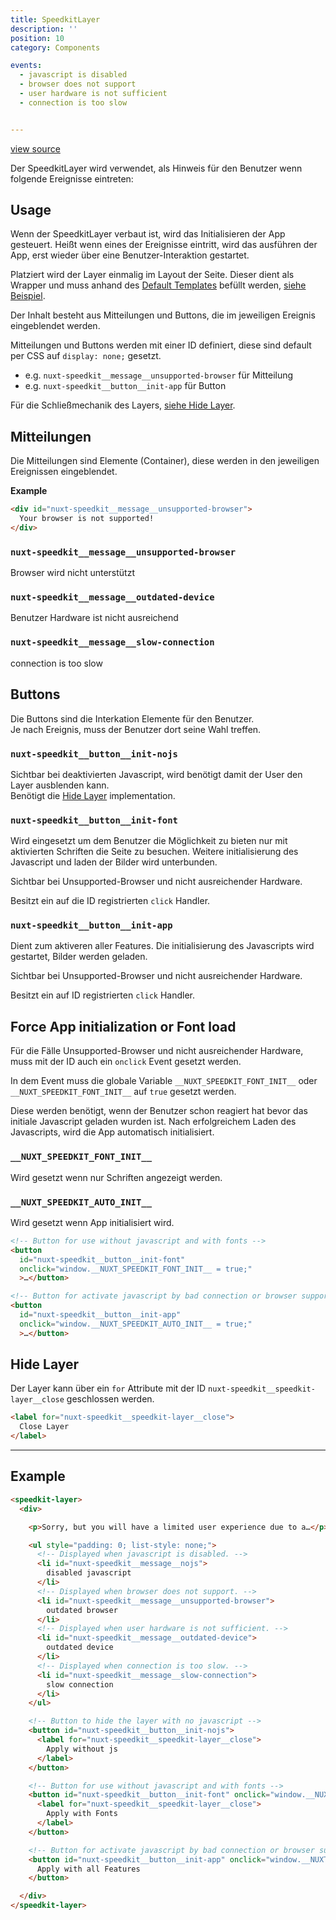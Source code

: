 ```yaml
---
title: SpeedkitLayer
description: ''
position: 10
category: Components

events:
  - javascript is disabled
  - browser does not support
  - user hardware is not sufficient
  - connection is too slow


---
```


[view source](https://github.com/GrabarzUndPartner/nuxt-speedkit/blob/main/lib/components/SpeedkitLayer.vue)

Der SpeedkitLayer wird verwendet, als Hinweis für den Benutzer wenn folgende Ereignisse eintreten:

<list :items="events" type="info"></list>

## Usage

Wenn der SpeedkitLayer verbaut ist, wird das Initialisieren der App gesteuert. Heißt wenn eines der Ereignisse eintritt, wird das ausführen der App, erst wieder über eine Benutzer-Interaktion gestartet.

Platziert wird der Layer einmalig im Layout der Seite. Dieser dient als Wrapper und muss anhand des [Default Templates](#) befüllt werden, [siehe Beispiel](https://github.com/GrabarzUndPartner/nuxt-speedkit/blob/main/example/components/InfoLayer.vue).

Der Inhalt besteht aus Mitteilungen und Buttons, die im jeweiligen Ereignis eingeblendet werden.

Mitteilungen und Buttons werden mit einer ID definiert, diese sind default per CSS auf `display: none;` gesetzt.

- e.g. `nuxt-speedkit__message__unsupported-browser` für Mitteilung
- e.g. `nuxt-speedkit__button__init-app` für Button

<alert>Für die Schließmechanik des Layers, [siehe Hide Layer](/components/speedkit-layer#hide-layer).</alert>


## Mitteilungen

Die Mitteilungen sind Elemente (Container), diese werden in den jeweiligen Ereignissen eingeblendet.

**Example**
```html 
<div id="nuxt-speedkit__message__unsupported-browser">
  Your browser is not supported!
</div>
```


### `nuxt-speedkit__message__unsupported-browser`

Browser wird nicht unterstützt         
### `nuxt-speedkit__message__outdated-device`

Benutzer Hardware ist nicht ausreichend
### `nuxt-speedkit__message__slow-connection`

connection is too slow                 

## Buttons

Die Buttons sind die Interkation Elemente für den Benutzer.  
Je nach Ereignis, muss der Benutzer dort seine Wahl treffen.
### `nuxt-speedkit__button__init-nojs`

Sichtbar bei deaktivierten Javascript, wird benötigt damit der User den Layer ausblenden kann.  
Benötigt die [Hide Layer](/components/speedkit-layer#hide-layer) implementation.

### `nuxt-speedkit__button__init-font`

Wird eingesetzt um dem Benutzer die Möglichkeit zu bieten nur mit aktivierten Schriften die Seite zu besuchen. Weitere initialisierung des Javascript und laden der Bilder wird unterbunden.

Sichtbar bei Unsupported-Browser und nicht ausreichender Hardware.

Besitzt ein auf die ID registrierten `click` Handler.
### `nuxt-speedkit__button__init-app`

Dient zum aktiveren aller Features. Die initialisierung des Javascripts wird gestartet, Bilder werden geladen.

Sichtbar bei Unsupported-Browser und nicht ausreichender Hardware.

Besitzt ein auf ID registrierten `click` Handler.
## Force App initialization or Font load

Für die Fälle Unsupported-Browser und nicht ausreichender Hardware, muss mit der ID auch ein `onclick` Event gesetzt werden.

In dem Event muss die globale Variable `__NUXT_SPEEDKIT_FONT_INIT__` oder `__NUXT_SPEEDKIT_FONT_INIT__` auf `true` gesetzt werden.

Diese werden benötigt, wenn der Benutzer schon reagiert hat bevor das initiale Javascript geladen wurden ist. Nach erfolgreichem Laden des Javascripts, wird die App automatisch initialisiert.


### `__NUXT_SPEEDKIT_FONT_INIT__`

Wird gesetzt wenn nur Schriften angezeigt werden.

### `__NUXT_SPEEDKIT_AUTO_INIT__`

Wird gesetzt wenn App initialisiert wird.


```html
<!-- Button for use without javascript and with fonts -->
<button 
  id="nuxt-speedkit__button__init-font" 
  onclick="window.__NUXT_SPEEDKIT_FONT_INIT__ = true;"
  >…</button>

<!-- Button for activate javascript by bad connection or browser support -->
<button 
  id="nuxt-speedkit__button__init-app" 
  onclick="window.__NUXT_SPEEDKIT_AUTO_INIT__ = true;"
  >…</button>
```

## Hide Layer

Der Layer kann über ein `for` Attribute mit der ID `nuxt-speedkit__speedkit-layer__close` geschlossen werden.

```html
<label for="nuxt-speedkit__speedkit-layer__close">
  Close Layer
</label>
```

---

## Example

```html
<speedkit-layer>
  <div>

    <p>Sorry, but you will have a limited user experience due to a…</p>

    <ul style="padding: 0; list-style: none;">
      <!-- Displayed when javascript is disabled. -->
      <li id="nuxt-speedkit__message__nojs">
        disabled javascript
      </li>
      <!-- Displayed when browser does not support. -->
      <li id="nuxt-speedkit__message__unsupported-browser">
        outdated browser
      </li>
      <!-- Displayed when user hardware is not sufficient. -->
      <li id="nuxt-speedkit__message__outdated-device">
        outdated device
      </li>
      <!-- Displayed when connection is too slow. -->
      <li id="nuxt-speedkit__message__slow-connection">
        slow connection
      </li>
    </ul>

    <!-- Button to hide the layer with no javascript -->
    <button id="nuxt-speedkit__button__init-nojs">
      <label for="nuxt-speedkit__speedkit-layer__close">
        Apply without js
      </label>
    </button>

    <!-- Button for use without javascript and with fonts -->
    <button id="nuxt-speedkit__button__init-font" onclick="window.__NUXT_SPEEDKIT_FONT_INIT__ = true;">
      <label for="nuxt-speedkit__speedkit-layer__close">
        Apply with Fonts
      </label>
    </button>

    <!-- Button for activate javascript by bad connection or browser support -->
    <button id="nuxt-speedkit__button__init-app" onclick="window.__NUXT_SPEEDKIT_AUTO_INIT__ = true;">
      Apply with all Features
    </button>

  </div>
</speedkit-layer>
```

